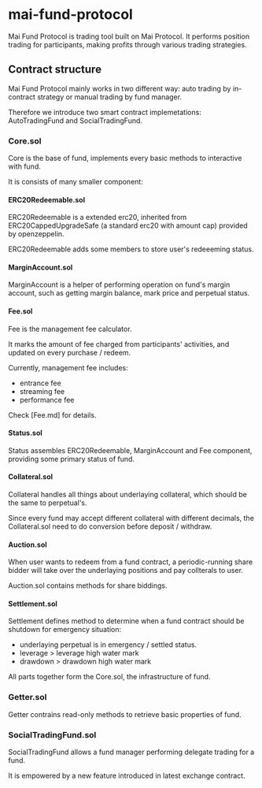 # mai-fund-protocol

Mai Fund Protocol is trading tool built on Mai Protocol. It performs position trading for participants, making profits through various trading strategies.

## Contract structure

Mai Fund Protocol mainly works in two different way: auto trading by in-contract strategy or manual trading by fund manager.

Therefore we introduce two smart contract implemetations: AutoTradingFund and SocialTradingFund.

### Core.sol

Core is the base of fund, implements every basic methods to interactive with fund.

It is consists of many smaller component:

#### ERC20Redeemable.sol

ERC20Redeemable is a extended erc20, inherited from ERC20CappedUpgradeSafe (a standard erc20 with amount cap) provided by openzeppelin.

ERC20Redeemable adds some members to store user's redeeeming status.

#### MarginAccount.sol

MarginAccount is a helper of performing operation on fund's margin account, such as getting margin balance, mark price
and perpetual status.

#### Fee.sol

Fee is the management fee calculator.

It marks the amount of fee charged from participants' activities, and updated on every purchase / redeem.

Currently, management fee includes:

- entrance fee
- streaming fee
- performance fee

Check [Fee.md] for details.

#### Status.sol

Status assembles ERC20Redeemable, MarginAccount and Fee component, providing some primary status of fund.

#### Collateral.sol

Collateral handles all things about underlaying collateral, which should be the same to perpetual's.

Since every fund may accept different collateral with different decimals, the Collateral.sol need to do conversion before deposit / withdraw.

#### Auction.sol

When user wants to redeem from a fund contract, a periodic-running share bidder will take over the underlaying positions and pay collterals to user.

Auction.sol contains methods for share biddings.

#### Settlement.sol

Settlement defines method to determine when a fund contract should be shutdown for emergency situation:

- underlaying perpetual is in emergency / settled status.
- leverage > leverage high water mark
- drawdown > drawdown high water mark


All parts together form the Core.sol, the infrastructure of fund.


### Getter.sol

Getter contrains read-only methods to retrieve basic properties of fund.

### SocialTradingFund.sol

SocialTradingFund allows a fund manager performing delegate trading for a fund.

It is empowered by a new feature introduced in latest exchange contract.

